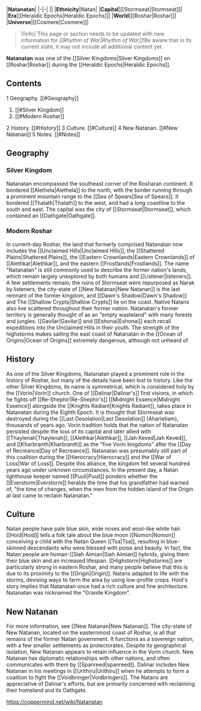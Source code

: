 |**Natanatan**|
|-|-|
||
|**Ethnicity**|Natan|
|**Capital**|[[Stormseat\|Stormseat]]|
|**Era**|[[Heraldic Epochs\|Heraldic Epochs]]|
|**World**|[[Roshar\|Roshar]]|
|**Universe**|[[Cosmere\|Cosmere]]|

> [!info] This page or section needs to be updated with new information for *[[Rhythm of War\|Rhythm of War]]*!Be aware that in its current state, it may not include all additional content yet.

**Natanatan** was one of the [[Silver Kingdoms\|Silver Kingdoms]] on [[Roshar\|Roshar]] during the [[Heraldic Epochs\|Heraldic Epochs]].

## Contents

1 Geography. [[#Geography]] 

1. [[#Silver Kingdom]] 
1. [[#Modern Roshar]] 


2 History. [[#History]] 
3 Culture. [[#Culture]] 
4 New Natanan. [[#New Natanan]] 
5 Notes. [[#Notes]] 


## Geography
### Silver Kingdom
Natanatan encompassed the southeast corner of the Rosharan continent. It bordered [[Alethela\|Alethela]] to the north, with the border running through a prominent mountain range to the [[Sea of Spears\|Sea of Spears]]. It bordered [[Thalath\|Thalath]] to the west, and had a long coastline to the south and east. The capital was the city of [[Stormseat\|Stormseat]], which contained an [[Oathgate\|Oathgate]].

### Modern Roshar
In current-day Roshar, the land that formerly comprised Natanatan now includes the [[Unclaimed Hills\|Unclaimed Hills]], the [[Shattered Plains\|Shattered Plains]], the [[Eastern Crownlands\|Eastern Crownlands]] of [[Alethkar\|Alethkar]], and the eastern [[Frostlands\|Frostlands]].
The name "Natanatan" is still commonly used to describe the former nation's lands, which remain largely unexplored by both humans and [[Listener\|listeners]]. A few settlements remain; the ruins of Stormseat were repurposed as Narak by listeners, the city-state of [[New Natanan\|New Natanan]] is the last remnant of the former kingdom, and [[Dawn's Shadow\|Dawn's Shadow]] and The [[Shallow Crypts\|Shallow Crypts]] lie on the coast. Native Natans also live scattered throughout their former nation.
Natanatan's former territory is generally thought of as an "empty wasteland" with many forests and jungles. [[Gavilar\|Gavilar]] and [[Eshonai\|Eshonai]] each recall expeditions into the Unclaimed Hills in their youth. The strength of the highstorms makes sailing the east coast of Natanatan in the [[Ocean of Origins\|Ocean of Origins]] extremely dangerous, although not unheard of.

## History
As one of the Silver Kingdoms, Natanatan played a prominent role in the history of Roshar, but many of the details have been lost to history. Like the other Silver Kingdoms, its name is symmetrical, which is considered holy by the [[Vorin\|Vorin]] church. One of [[Dalinar\|Dalinar's]] first visions, in which he fights off [[Re-Shephir\|Re-Shephir's]] [[Midnight Essence\|Midnight Essence]] alongside the [[Knights Radiant\|Knights Radiant]], takes place in Natanatan during the Eighth Epoch.
It is thought that Stormseat was destroyed during the [[Last Desolation\|Last Desolation]] (Aharietiam), thousands of years ago. Vorin tradition holds that the nation of Natanatan persisted despite the loss of its capital and later allied with [[Thaylenah\|Thaylenah]], [[Alethkar\|Alethkar]], [[Jah Keved\|Jah Keved]], and [[Kharbranth\|Kharbranth]] as the "five Vorin kingdoms" after the [[Day of Recreance\|Day of Recreance]]. Natanatan was presumably still part of this coalition during the [[Hierocracy\|Hierocracy]] and the [[War of Loss\|War of Loss]]. Despite this alliance, the kingdom fell several hundred years ago under unknown circumstances.
In the present day, a Natan lighthouse keeper named [[Puuli\|Puuli]] ponders whether the [[Everstorm\|Everstorm]] heralds the time that his grandfather had warned of, "the time of changes, when the men from the hidden island of the Origin at last came to reclaim Natanatan."

## Culture
Natan people have pale blue skin, wide noses and wool-like white hair. [[Hoid\|Hoid]] tells a folk tale about the blue moon [[Nomon\|Nomon]] conceiving a child with the Natan Queen [[Tsa\|Tsa]], resulting in blue-skinned descendants who were blessed with poise and beauty. In fact, the Natan people are human-[[Siah Aimian\|Siah Aimian]] hybrids, giving them their blue skin and an increased lifespan.
[[Highstorm\|Highstorms]] are particularly strong in eastern Roshar, and many people believe that this is due to its proximity to the [[Origin\|Origin]]. Natans adapted to life with the storms, devising ways to farm the area by using low-profile crops.
Hoid's story implies that Natanatan once had a rich culture and fine architecture. Natanatan was nicknamed the "Granite Kingdom".

## New Natanan
For more information, see [[New Natanan\|New Natanan]].
The city-state of New Natanan, located on the easternmost coast of Roshar, is all that remains of the former Natan government. It functions as a sovereign nation, with a few smaller settlements as protectorates. Despite its geographical isolation, New Natanan appears to retain influence in the Vorin church. New Natanan has diplomatic relationships with other nations, and often communicates with them by [[Spanreed\|spanreed]]. Dalinar includes New Natanan in his meetings in [[Urithiru\|Urithiru]] when he attempts to form a coalition to fight the [[Voidbringer\|Voidbringers]]. The Natans are appreciative of Dalinar's efforts, but are primarily concerned with reclaiming their homeland and its Oathgate.



https://coppermind.net/wiki/Natanatan